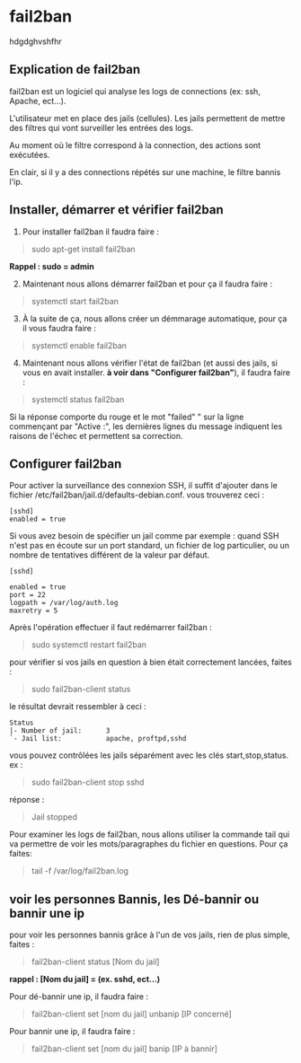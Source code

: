 # fail2ban
hdgdghvshfhr 
## **Explication de fail2ban**

fail2ban est un logiciel qui analyse les logs de connections (ex: ssh, Apache, ect...).

L'utilisateur met en place des jails (cellules). Les jails permettent de mettre des filtres qui vont surveiller les entrées des logs.

Au moment où le filtre correspond à la connection, des actions sont exécutées.

En clair, si il y a des connections répétés sur une machine, le filtre bannis l'ip.

## **Installer, démarrer et vérifier fail2ban**

1. Pour installer fail2ban il faudra faire :

>sudo apt-get install fail2ban

**Rappel : sudo = admin**

2. Maintenant nous allons démarrer fail2ban et pour ça il faudra faire :

>systemctl start fail2ban

3. À la suite de ça, nous allons créer un démmarage automatique, pour ça il vous faudra faire :

>systemctl enable fail2ban

4. Maintenant nous allons vérifier l'état de fail2ban (et aussi des jails, si vous en avait installer. **à voir dans "Configurer fail2ban"**), il faudra faire :

>systemctl status fail2ban

Si la réponse comporte du rouge et le mot "failed" " sur la ligne commençant par "Active :", les dernières lignes du message indiquent les raisons de l'échec et permettent sa correction.

## **Configurer fail2ban**

Pour activer la surveillance des connexion SSH, il suffit d'ajouter dans le fichier /etc/fail2ban/jail.d/defaults-debian.conf. vous trouverez ceci :

    [sshd]
    enabled = true

Si vous avez besoin de spécifier un jail comme par exemple : quand SSH n'est pas en écoute sur un port standard, un fichier de log particulier, ou un nombre de tentatives différent de la valeur par défaut.

    [sshd]

    enabled = true
    port = 22
    logpath = /var/log/auth.log
    maxretry = 5

Après l'opération effectuer il faut redémarrer fail2ban :

>sudo systemctl restart fail2ban

pour vérifier si vos jails en question à bien était correctement lancées, faites :

>sudo fail2ban-client status

le résultat devrait ressembler à ceci :

    Status
    |- Number of jail:      3
    `- Jail list:           apache, proftpd,sshd

vous pouvez contrôlées les jails séparément avec les clés start,stop,status. ex :

>sudo fail2ban-client stop sshd

réponse :

>Jail stopped

Pour examiner les logs de fail2ban, nous allons utiliser la commande tail qui va permettre de voir les mots/paragraphes du fichier en questions. Pour ça faites:

>tail -f /var/log/fail2ban.log

## **voir les personnes Bannis, les Dé-bannir ou bannir une ip**

pour voir les personnes bannis grâce à l'un de vos jails, rien de plus simple, faites :

>fail2ban-client status [Nom du jail]

**rappel : [Nom du jail] = (ex. sshd, ect...)**

Pour dé-bannir une ip, il faudra faire :

>fail2ban-client set [nom du jail] unbanip [IP concerné]

Pour bannir une ip, il faudra faire :

>fail2ban-client set [nom du jail] banip [IP à bannir]
